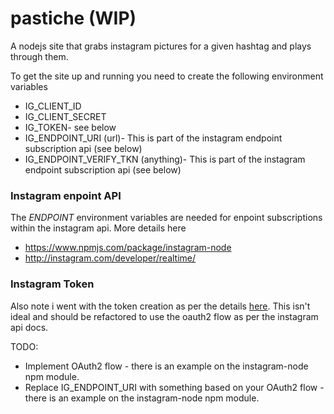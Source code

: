 # pastiche (WIP)
A nodejs site that grabs instagram pictures for a given hashtag and plays through them.

To get the site up and running you need to create the following environment variables
- IG_CLIENT_ID
- IG_CLIENT_SECRET
- IG_TOKEN- see below
- IG_ENDPOINT_URI (url)- This is part of the instagram endpoint subscription api (see below)
- IG_ENDPOINT_VERIFY_TKN (anything)- This is part of the instagram endpoint subscription api (see below)


### Instagram enpoint API
The _ENDPOINT_ environment variables are needed for enpoint subscriptions within the instagram api. More details here
- https://www.npmjs.com/package/instagram-node
- http://instagram.com/developer/realtime/

### Instagram Token
Also note i went with the token creation as per the details <a href="http://jelled.com/instagram/access-token">here</a>.
This isn't ideal and should be refactored to use the oauth2 flow as per the instagram api docs.

TODO:
- Implement OAuth2 flow - there is an example on the instagram-node npm module.
- Replace IG_ENDPOINT_URI with something based on your  OAuth2 flow - there is an example on the instagram-node npm module.
